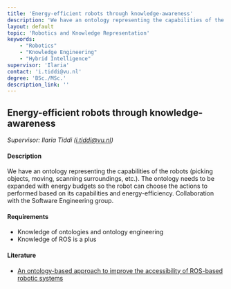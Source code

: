 ```yaml
---
title: 'Energy-efficient robots through knowledge-awareness'
description: 'We have an ontology representing the capabilities of the robots (picking objects, moving, scanning surroundings, etc.). The ontology needs to be expanded with energy budgets so the robot can choose the actions to performed based on its capabilities and energy-efficiency.'
layout: default
topic: 'Robotics and Knowledge Representation'
keywords:
    - "Robotics"
    - "Knowledge Engineering"
    - "Hybrid Intelligence"
supervisor: 'Ilaria'
contact: 'i.tiddi@vu.nl'
degree: 'BSc./MSc.'
description_link: ''
---
```


## Energy-efficient robots through knowledge-awareness
*Supervisor: Ilaria Tiddi (i.tiddi@vu.nl)*

#### Description
We have an ontology representing the capabilities of the robots (picking objects, moving, scanning surroundings, etc.). The ontology needs to be expanded with energy budgets so the robot can choose the actions to performed based on its capabilities and energy-efficiency. Collaboration with the Software Engineering group.

#### Requirements
- Knowledge of ontologies and ontology engineering
- Knowledge of ROS is a plus

#### Literature
- [An ontology-based approach to improve the accessibility of ROS-based robotic systems](https://dl.acm.org/doi/pdf/10.1145/3148011.3148014)
